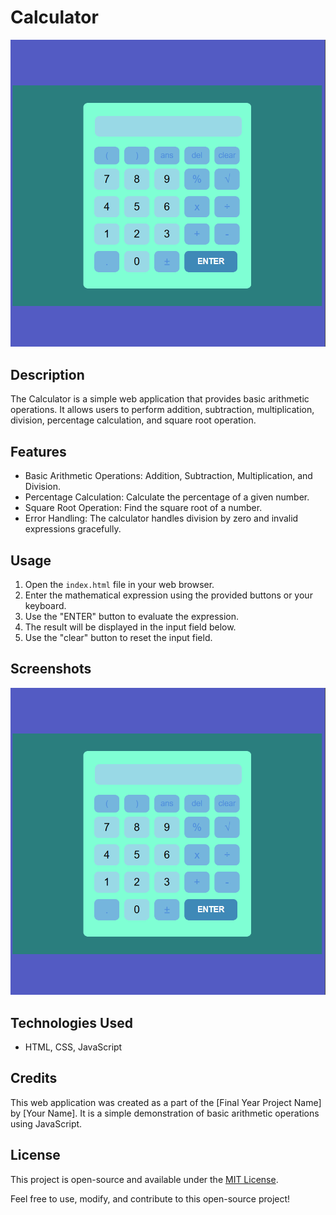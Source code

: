 # Calculator

![Calculator](calculator.png)

## Description

The Calculator is a simple web application that provides basic arithmetic operations. It allows users to perform addition, subtraction, multiplication, division, percentage calculation, and square root operation.

## Features

- Basic Arithmetic Operations: Addition, Subtraction, Multiplication, and Division.
- Percentage Calculation: Calculate the percentage of a given number.
- Square Root Operation: Find the square root of a number.
- Error Handling: The calculator handles division by zero and invalid expressions gracefully.

## Usage

1. Open the `index.html` file in your web browser.
2. Enter the mathematical expression using the provided buttons or your keyboard.
3. Use the "ENTER" button to evaluate the expression.
4. The result will be displayed in the input field below.
5. Use the "clear" button to reset the input field.

## Screenshots

![Calculator Screenshot](calculator.png)

## Technologies Used

- HTML, CSS, JavaScript

## Credits

This web application was created as a part of the [Final Year Project Name] by [Your Name]. It is a simple demonstration of basic arithmetic operations using JavaScript.

## License

This project is open-source and available under the [MIT License](LICENSE).

Feel free to use, modify, and contribute to this open-source project!
